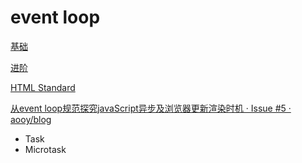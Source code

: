 # event loop

[基础](JavaScript/event%20loop/Untitled.md)

[进阶](JavaScript/event%20loop/Untitled%201.md)

[HTML Standard](https://html.spec.whatwg.org/multipage/webappapis.html#event-loops)

[从event loop规范探究javaScript异步及浏览器更新渲染时机 · Issue \#5 · aooy/blog](https://github.com/aooy/blog/issues/5)

* Task
* Microtask

